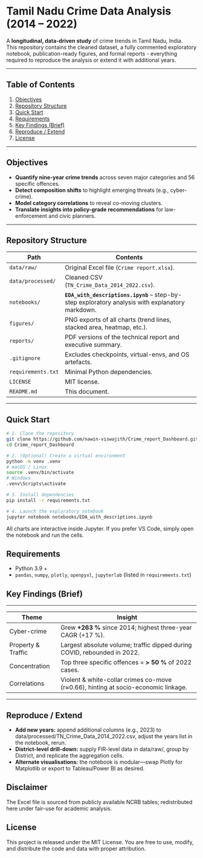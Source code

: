 # Tamil Nadu Crime Data Analysis (2014 – 2022)

A **longitudinal, data-driven study** of crime trends in Tamil Nadu, India.  
This repository contains the cleaned dataset, a fully commented exploratory notebook, publication-ready figures, and formal reports - everything required to reproduce the analysis or extend it with additional years.

---

## Table of Contents

1. [Objectives](#objectives)  
2. [Repository Structure](#repository-structure)  
3. [Quick Start](#quick-start)  
4. [Requirements](#requirements)  
5. [Key Findings (Brief)](#key-findings-brief)  
6. [Reproduce / Extend](#reproduce--extend)  
7. [License](#license)  

---

## Objectives

* **Quantify nine-year crime trends** across seven major categories and 56 specific offences.  
* **Detect composition shifts** to highlight emerging threats (e.g., cyber-crime).  
* **Model category correlations** to reveal co-moving clusters.  
* **Translate insights into policy-grade recommendations** for law-enforcement and civic planners.

---

## Repository Structure

| Path | Contents |
|------|----------|
| `data/raw/` | Original Excel file (`Crime report.xlsx`). |
| `data/processed/` | Cleaned CSV (`TN_Crime_Data_2014_2022.csv`). |
| `notebooks/` | **`EDA_with_descriptions.ipynb`** – step-by-step exploratory analysis with explanatory markdown. |
| `figures/` | PNG exports of all charts (trend lines, stacked area, heatmap, etc.). |
| `reports/` | PDF versions of the technical report and executive summary. |
| `.gitignore` | Excludes checkpoints, virtual-envs, and OS artefacts. |
| `requirements.txt` | Minimal Python dependencies. |
| `LICENSE` | MIT license. |
| `README.md` | This document. |

---

## Quick Start

```bash
# 1. Clone the repository
git clone https://github.com/nawin-viswajith/Crime_report_Dashboard.git
cd Crime_report_Dashboard

# 2. (Optional) Create a virtual environment
python -m venv .venv
# macOS / Linux
source .venv/bin/activate
# Windows
.venv\Scripts\activate

# 3. Install dependencies
pip install -r requirements.txt

# 4. Launch the exploratory notebook
jupyter notebook notebooks/EDA_with_descriptions.ipynb
```
All charts are interactive inside Jupyter.
If you prefer VS Code, simply open the notebook and run the cells.

## Requirements
- Python 3.9 +
- `pandas`, `numpy`, `plotly`, `openpyxl`, `jupyterlab` (listed in `requirements.txt`)

## Key Findings (Brief)

---

| Theme              | Insight                                                                            |
| ------------------ | ---------------------------------------------------------------------------------- |
| Cyber-crime        | Grew **+263 %** since 2014; highest three-year CAGR (+17 %).                       |
| Property & Traffic | Largest absolute volume; traffic dipped during COVID, rebounded in 2022.           |
| Concentration      | Top three specific offences = **> 50 %** of 2022 cases.                            |
| Correlations       | Violent & white-collar crimes co-move (r≈0.66), hinting at socio-economic linkage. |

---

## Reproduce / Extend
- **Add new years:** append additional columns (e.g., 2023) to data/processed/TN_Crime_Data_2014_2022.csv, adjust the years list in the notebook, rerun.
- **District-level drill-down:** supply FIR-level data in data/raw/, group by District, and replicate the aggregation cells.
- **Alternate visualisations:** the notebook is modular—swap Plotly for Matplotlib or export to Tableau/Power BI as desired.

## Disclaimer
The Excel file is sourced from publicly available NCRB tables; redistributed here under fair-use for academic analysis.

## License
This project is released under the MIT License.
You are free to use, modify, and distribute the code and data with proper attribution.
